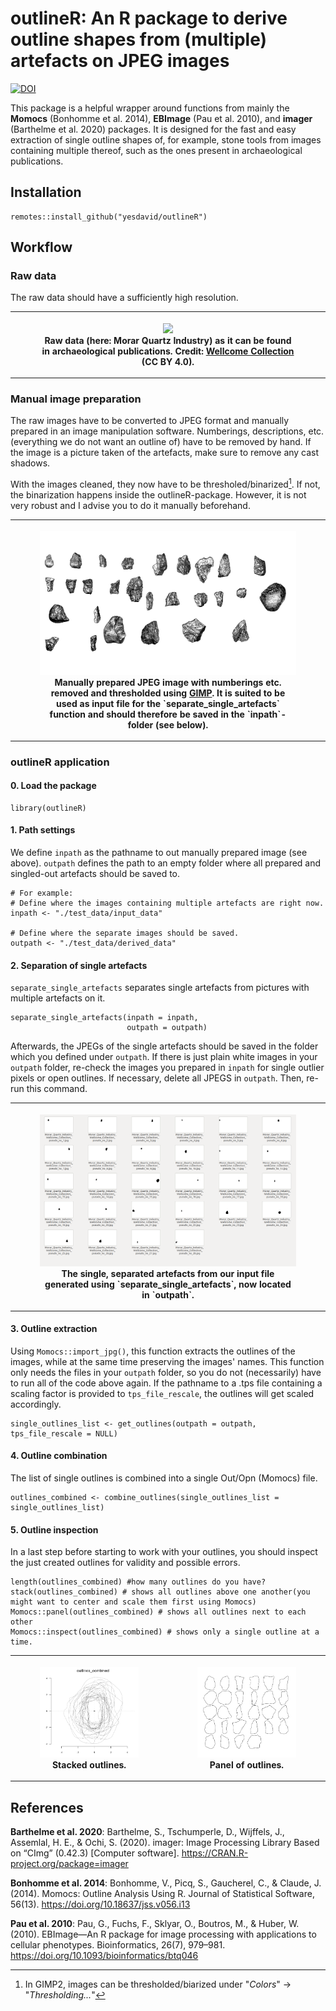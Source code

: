 # outlineR: An R package to derive outline shapes from (multiple) artefacts on JPEG images
[![DOI](https://img.shields.io/badge/DOI-10.5281/zenodo.4527469-blue)](https://doi.org/10.5281/zenodo.4527469)

This package is a helpful wrapper around functions from mainly the __Momocs__ (Bonhomme et al. 2014), __EBImage__ (Pau et al. 2010), and __imager__ (Barthelme et al. 2020) packages. It is designed for the fast and easy extraction of single outline shapes of, for example, stone tools from images containing multiple thereof, such as the ones present in archaeological publications.


## Installation   

``` 
remotes::install_github("yesdavid/outlineR")
```

## Workflow

### Raw data

The raw data should have a sufficiently high resolution.

<table style="width:100%">
<tr>
<th>
<figure>
<img src="https://iiif.wellcomecollection.org/image/M0010930.jpg/full/full/0/default.jpg"/>
<figcaption>
Raw data (here: Morar Quartz Industry) as it can be found in archaeological publications. Credit: 
<a href="https://wellcomecollection.org/works/th7egtfj">Wellcome Collection</a> (CC BY 4.0).
</figcaption>
</figure>
</th>
<tr>
</table>

### Manual image preparation

The raw images have to be converted to JPEG format and manually prepared in an image manipulation software. Numberings, descriptions, etc. (everything we do not want an outline of) have to be removed by hand. If the image is a picture taken of the artefacts, make sure to remove any cast shadows. 

With the images cleaned, they now have to be thresholed/binarized[^1]. If not, the binarization happens inside the outlineR-package. However, it is not very robust and I advise you to do it manually beforehand.

[^1]: In GIMP2, images can be thresholded/biarized under "_Colors_" -> "_Thresholding..._"

<table style="width:100%">
<tr>
<th>
<figure>
<img src="./test_data/input_data/Morar_Quartz_Industry_Wellcome_Collection_clean.jpeg"/>
<figcaption>
Manually prepared JPEG image with numberings etc. removed and thresholded using <a href="https://www.gimp.org/">GIMP</a>. It is suited to be used as input file for the `separate_single_artefacts` function and should therefore be saved in the `inpath`-folder (see below).
</figcaption>
</figure>
</th>
<tr>
</table>

### outlineR application

#### 0. Load the package

```
library(outlineR)
```

#### 1. Path settings

We define `inpath` as the pathname to out manually prepared image (see above). `outpath` defines the path to an empty folder where all prepared and singled-out artefacts should be saved to.
```
# For example:
# Define where the images containing multiple artefacts are right now.
inpath <- "./test_data/input_data" 

# Define where the separate images should be saved.
outpath <- "./test_data/derived_data" 
```

#### 2. Separation of single artefacts

`separate_single_artefacts` separates single artefacts from pictures with multiple artefacts on it.

```
separate_single_artefacts(inpath = inpath, 
                          outpath = outpath)
```

Afterwards, the JPEGs of the single artefacts should be saved in the folder which you defined under `outpath`. If there is just plain white images in your `outpath` folder, re-check the images you prepared in `inpath` for single outlier pixels or open outlines. If necessary, delete all JPEGS in `outpath`. Then, re-run this command.

<table style="width:100%">
<tr>
<th>
<figure>
<img src="./test_data/screenshot_derived_data.png"/>
<figcaption>
The single, separated artefacts from our input file generated using `separate_single_artefacts`, now located in `outpath`.
</figcaption>
</figure>
</th>
<tr>
</table>


####  3. Outline extraction

Using `Momocs::import_jpg()`, this function extracts the outlines of the images, while at the same time preserving the images' names. This function only needs the files in your `outpath` folder, so you do not (necessarily) have to run all of the code above again. If the pathname to a .tps file containing a scaling factor is provided to `tps_file_rescale`, the outlines will get scaled accordingly.

```
single_outlines_list <- get_outlines(outpath = outpath, tps_file_rescale = NULL)
```

####  4. Outline combination

The list of single outlines is combined into a single Out/Opn (Momocs) file.
``` 
outlines_combined <- combine_outlines(single_outlines_list = single_outlines_list)
```

#### 5. Outline inspection

In a last step before starting to work with your outlines, you should inspect the just created outlines for validity and possible errors.
```
length(outlines_combined) #how many outlines do you have?
stack(outlines_combined) # shows all outlines above one another(you might want to center and scale them first using Momocs)
Momocs::panel(outlines_combined) # shows all outlines next to each other
Momocs::inspect(outlines_combined) # shows only a single outline at a time. 
```

<table style="width:100%">
<tr>
<th>
<figure>
<img src="./test_data/stack_outlines_combined.jpeg"/>
<figcaption>
Stacked outlines.
</figcaption>
</figure>

</th>
<th>
<figure>
<img src="./test_data/panel_outlines_combined.jpeg" />
<figcaption>
Panel of outlines.
</figcaption>
</figure>
</th>
<tr>
</table>

## References

__Barthelme et al. 2020__: Barthelme, S., Tschumperle, D., Wijffels, J., Assemlal, H. E., & Ochi, S. (2020). imager: Image Processing Library Based on “CImg” (0.42.3) [Computer software]. https://CRAN.R-project.org/package=imager

__Bonhomme et al. 2014__: Bonhomme, V., Picq, S., Gaucherel, C., & Claude, J. (2014). Momocs: Outline Analysis Using R. Journal of Statistical Software, 56(13). https://doi.org/10.18637/jss.v056.i13

__Pau et al. 2010__: Pau, G., Fuchs, F., Sklyar, O., Boutros, M., & Huber, W. (2010). EBImage—An R package for image processing with applications to cellular phenotypes. Bioinformatics, 26(7), 979–981. https://doi.org/10.1093/bioinformatics/btq046





